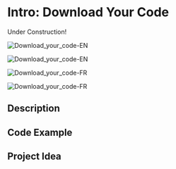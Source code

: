 # Intro:   Download Your Code

<!-- Write here -->

Under Construction!

![Download_your_code-EN]("docs/static/mb/projects/bboard-tutorials-cards/1_Intro/Intro6/Download_your_code-EN.png?raw=true "your_code_guide-EN")

![Download_your_code-EN](https://github.com/Brilliant-Labs/bboard-tutorials-v3/blob/master/1_Intro/Intro6/Download_your_code-EN.png?raw=true "-Download_your_code-EN")

![Download_your_code-FR]("docs/static/mb/projects/bboard-tutorials-cards/1_Intro/Intro6/Download_your_code-FR.png?raw=true "your_code_guide-FR")

![Download_your_code-FR](https://github.com/Brilliant-Labs/bboard-tutorials-v3/blob/master/1_Intro/Intro6/Download_your_code-FR.png?raw=true "-Download_your_code-FR")

## Description

<!-- Write here -->

## Code Example

<!-- Write here -->

## Project Idea

<!-- Write here -->
